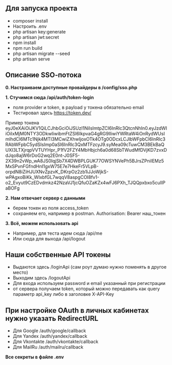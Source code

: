 ## Для запуска проекта

- composer install
- Настроить .env
- php artisan key:generate
- php artisan jwt:secret
- npm install
- npm run build
- php artisan migrate --seed
- php artisan serve

## Описание SSO‑потока

**0. Настраиваем доступные провайдеры в /config/sso.php**

**1. Стучимся сюда /api/auth/token-login**

- поля provider и token, в payload у токена обязательно email
- Тестировал здесь https://token.dev/

Пример токена
eyJ0eXAiOiJKV1QiLCJhbGciOiJSUzI1NiIsImtpZCI6InRlc3QtcnNhIn0.eyJzdWIiOiIxMjM0NTY3ODkwIiwibmFtZSI6IkpvaG4gRG9lIiwiYWRtaW4iOnRydWUsImlhdCI6MTc1Njk4MTI3MCwiZXhwIjoxOTk4OTg0ODcxLCJlbWFpbCI6InRlc3RAbWFpbC5ydSIsImp0aSI6InRlc3QxMTFzcyJ9.syMea09cTuwCM3BEkBaQUXI3LTXjrqpVVTUYHpr_P1fV2FZY4MbHbjch6a0d68SbTWudMfDVjKD7zvxDdJqo8ajW6rDoG2wq2E0nt-J0SF5-2X39n2vWp_wA8JS0IqjSb7X4DWBPLGUK77OWSYNVePh5BJrsZPnilEMz5MxSPvnFGfndHnI1gxW75E7e7HkeFr5VLpB-orpdN8iZiHJUXNvZpzvK_DKrpOz2zb1iJJoWjkS-wPAgxoBiKk_WIxbfGL7wqqV8aspgCOI8fv1-o2_Evyut9CzEDvdmkz42NzaVJ1jcQfuOZaKZx4wFJ6PXh_TJQQpxbxo5cuIIPaBOFg

**2. Нам отвечает сервер с данными**

- берем токен из поля access_token
- сохраняем его, например в postman. Authorisation: Bearer наш_токен

**3. Всё, можем использовать api**
- Например, для теста идем сюда /api/me
- Или сюда для выхода /api/logout

## Наши собственные API токены 
- Выдаются здесь /loginApi (сам роут думаю нужно поменять в другое место)
- Выходим здесь /logoutApi
- Для входа используем password и email указанный при регистрации
- от сервера получаем token, который можно передавать как query параметр api_key либо в заголовке X-API-Key

## При настройке OAuth в личных кабинетах нужно указать RedirectURL
- Для Google /auth/google/callback
- Для Yandex /auth/yandex/callback
- Для Vkontakte /auth/vkontakte/callback
- Для MailRu /auth/mailru/callback

**Все секреты в файле .env**
